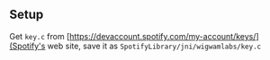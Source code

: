 ## Setup

Get `key.c` from [https://devaccount.spotify.com/my-account/keys/](Spotify's web site, save it as `SpotifyLibrary/jni/wigwamlabs/key.c`

